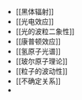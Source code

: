 - [[黑体辐射]]
- [[光电效应]]
- [[光的波粒二象性]]
- [[康普顿效应]]
- [[氢原子光谱]]
- [[玻尔原子理论]]
- [[粒子的波动性]]
- [[不确定关系]]
- 